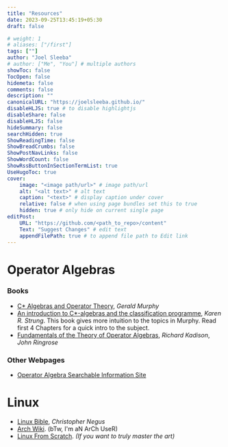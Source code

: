 ```yaml
---
title: "Resources"
date: 2023-09-25T13:45:19+05:30
draft: false

# weight: 1
# aliases: ["/first"]
tags: [""]
author: "Joel Sleeba"
# author: ["Me", "You"] # multiple authors
showToc: false
TocOpen: false
hidemeta: false
comments: false
description: ""
canonicalURL: "https://joelsleeba.github.io/"
disableHLJS: true # to disable highlightjs
disableShare: false
disableHLJS: false
hideSummary: false
searchHidden: true
ShowReadingTime: false
ShowBreadCrumbs: false
ShowPostNavLinks: false
ShowWordCount: false
ShowRssButtonInSectionTermList: true
UseHugoToc: true
cover:
    image: "<image path/url>" # image path/url
    alt: "<alt text>" # alt text
    caption: "<text>" # display caption under cover
    relative: false # when using page bundles set this to true
    hidden: true # only hide on current single page
editPost:
    URL: "https://github.com/<path_to_repo>/content"
    Text: "Suggest Changes" # edit text
    appendFilePath: true # to append file path to Edit link
---
```


# Operator Algebras

### Books
 - [C* Algebras and Operator Theory](https://g.co/kgs/jo2MVL), _Gerald Murphy_
 - [An introduction to C*-algebras and the classification programme](https://strung.me/karen/CStarIntroDraft.pdf), _Karen R. Strung_. This book gives more intuition to the topics in Murphy. Read first 4 Chapters for a quick intro to the subject.
 - [Fundamentals of the Theory of Operator Algebras](https://g.co/kgs/tRvPCy), _Richard Kadison_, _John Ringrose_

### Other Webpages
 - [Operator Algebra Searchable Information Site](https://operatoralgebras.org/)


# Linux
 - [Linux Bible](https://g.co/kgs/SW5Jms), _Christopher Negus_
 - [Arch Wiki](https://wiki.archlinux.org/). (bTw, I'm aN ArCh UseR)
 - [Linux From Scratch](https://www.linuxfromscratch.org/). _(If you want to truly master the art)_
